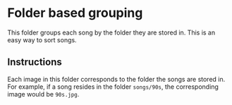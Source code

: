 # Folder based grouping

This folder groups each song by the folder they are stored in. This is an easy way to sort songs.

## Instructions

Each image in this folder corresponds to the folder the songs are stored in. For example, if a song resides in the folder `songs/90s`, the corresponding image would be `90s.jpg`.